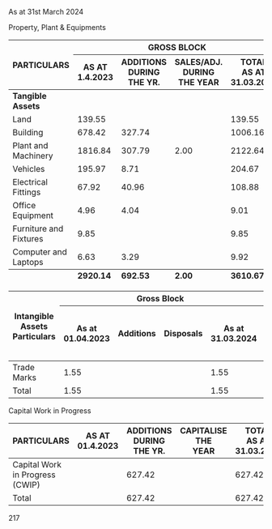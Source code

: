 As at 31st March 2024

Property, Plant & Equipments

<table><thead><tr><th rowspan="2">PARTICULARS</th><th colspan="4">GROSS BLOCK</th><th colspan="4">ACCUMULATED DEPRECIATION</th><th colspan="2">NET BLOCK</th></tr><tr><th>AS AT<br/>1.4.2023</th><th>ADDITIONS<br/>DURING<br/>THE YR.</th><th>SALES/ADJ.<br/>DURING<br/>THE YEAR</th><th>TOTAL<br/>AS AT<br/>31.03.2024</th><th>TOTAL<br/>UP TO<br/>31.03.2023</th><th>FOR THE<br/>YEAR</th><th>ADJUSTMENT<br/>DURING THE<br/>YEAR</th><th>TOTAL<br/>UP TO<br/>31.03.2024</th><th>AS AT<br/>31.03.2024</th><th>AS AT<br/>31.3.2023</th></tr></thead><tbody><tr><td><strong>Tangible Assets</strong></td><td></td><td></td><td></td><td></td><td></td><td></td><td></td><td></td><td></td><td></td></tr><tr><td>Land</td><td>139.55</td><td></td><td></td><td>139.55</td><td></td><td></td><td></td><td></td><td>139.55</td><td>139.55</td></tr><tr><td>Building</td><td>678.42</td><td>327.74</td><td></td><td>1006.16</td><td>212.50</td><td>23.01</td><td></td><td>235.52</td><td>770.64</td><td>465.92</td></tr><tr><td>Plant and Machinery</td><td>1816.84</td><td>307.79</td><td>2.00</td><td>2122.64</td><td>960.38</td><td>120.63</td><td></td><td>1081.00</td><td>1041.63</td><td>856.47</td></tr><tr><td>Vehicles</td><td>195.97</td><td>8.71</td><td></td><td>204.67</td><td>102.95</td><td>23.50</td><td></td><td>126.45</td><td>78.23</td><td>93.02</td></tr><tr><td>Electrical Fittings</td><td>67.92</td><td>40.96</td><td></td><td>108.88</td><td>38.92</td><td>6.90</td><td></td><td>45.82</td><td>63.06</td><td>29.00</td></tr><tr><td>Office Equipment</td><td>4.96</td><td>4.04</td><td></td><td>9.01</td><td>2.89</td><td>.63</td><td></td><td>3.53</td><td>5.48</td><td>2.07</td></tr><tr><td>Furniture and Fixtures</td><td>9.85</td><td></td><td></td><td>9.85</td><td>5.61</td><td>.94</td><td></td><td>6.54</td><td>3.30</td><td>4.24</td></tr><tr><td>Computer and Laptops</td><td>6.63</td><td>3.29</td><td></td><td>9.92</td><td>4.18</td><td>2.75</td><td></td><td>6.93</td><td>3.00</td><td>2.46</td></tr></tbody><tfoot><tr><td></td><td><strong>2920.14</strong></td><td><strong>692.53</strong></td><td><strong>2.00</strong></td><td><strong>3610.67</strong></td><td><strong>1327.42</strong></td><td><strong>178.36</strong></td><td></td><td><strong>1505.79</strong></td><td><strong>2104.89</strong></td><td><strong>1592.72</strong></td></tr></tfoot></table>

<table><thead><tr><th rowspan="2">Intangible Assets<br/>Particulars</th><th colspan="4">Gross Block</th><th colspan="4">Accumulated Amortisation</th><th colspan="2">Net Block</th></tr><tr><th>As at<br/>01.04.2023</th><th>Additions</th><th>Disposals</th><th>As at<br/>31.03.2024</th><th>As at<br/>01.04.2023</th><th>For the year</th><th>Eliminated<br/>on disposal of<br/>assets</th><th>As at 31.03.2024</th><th>As at<br/>31.03.2024</th><th>As at<br/>31.03.2023</th></tr></thead><tbody><tr><td>Trade Marks</td><td>1.55</td><td></td><td></td><td>1.55</td><td>1.06</td><td>.21</td><td></td><td>1.26</td><td>.28</td><td>.49</td></tr><tr><td>Total</td><td>1.55</td><td></td><td></td><td>1.55</td><td>1.06</td><td>.21</td><td></td><td>1.26</td><td>.28</td><td>.49</td></tr></tbody></table>

Capital Work in Progress

<table><thead><tr><th>PARTICULARS</th><th>AS AT<br/>01.4.2023</th><th>ADDITIONS<br/>DURING<br/>THE YR.</th><th>CAPITALISE<br/>THE<br/>YEAR</th><th>TOTAL<br/>AS AT<br/>31.03.2024</th></tr></thead><tbody><tr><td>Capital Work in Progress<br/>(CWIP)</td><td></td><td>627.42</td><td></td><td>627.42</td></tr><tr><td>Total</td><td></td><td>627.42</td><td></td><td>627.42</td></tr></tbody></table>

217